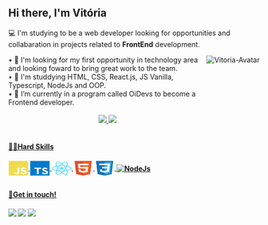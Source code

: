 <h2>Hi there, I'm Vitória</h2>
<p>💻 I'm studying to be a web developer looking for opportunities and collabaration in projects related to <b>FrontEnd</b> development.<p>
  
  <a href="https://github.com/vi-lcandido"><img align='right' alt="Vitoria-Avatar" height="130em" src="https://media.giphy.com/media/K3kUpFhGsRhw93MQdq/giphy.gif"/></a>
<div align='start'>
• 🤝 I'm looking for my first opportunity in technology area and looking foward to  bring great work to the team.<br>
• 🔭 I'm studdying HTML, CSS, React.js, JS Vanilla, Typescript, NodeJs and OOP.<br>
• 🌱 I’m currently in a program called OiDevs to become a Frontend developer.<br>
 </div>
 
 <div align="center">
  <br>
  <a href="https://github.com/vi-lcandido">
  <img height="140em" src="https://github-readme-stats.vercel.app/api?username=vi-lcandido&show_icons=true&theme=omni&include_all_commits=true&count_private=true"/>
  <img height="140em" src="https://github-readme-stats.vercel.app/api/top-langs/?username=vi-lcandido&layout=compact&langs_count=7&theme=omni"/>
</div>

<div style="display: inline_block"><br>
   <h4>👩‍💻Hard Skills<h4>
  <img align="center" alt="Js" height="30" width="40" src="https://raw.githubusercontent.com/devicons/devicon/master/icons/javascript/javascript-plain.svg">
  <img align="center" alt="Ts" height="30" width="40" src="https://raw.githubusercontent.com/devicons/devicon/master/icons/typescript/typescript-plain.svg">
  <img align="center" alt="React" height="30" width="40" src="https://raw.githubusercontent.com/devicons/devicon/master/icons/react/react-original.svg">
  <img align="center" alt="HTML" height="30" width="40" src="https://raw.githubusercontent.com/devicons/devicon/master/icons/html5/html5-original.svg">
  <img align="center" alt="CSS" height="30" width="40" src="https://raw.githubusercontent.com/devicons/devicon/master/icons/css3/css3-original.svg">
<img align="center" alt="NodeJs" height="37" width="40"  src="https://cdn.jsdelivr.net/gh/devicons/devicon/icons/nodejs/nodejs-original.svg"/>
</div>
  
  ##
 
<div> 
  <h4>👋Get in touch!<h4>
  <a href="https://instagram.com/vi.lcandido" target="_blank"><img src="https://img.shields.io/badge/-Instagram-%23E4405F?style=for-the-badge&logo=instagram&logoColor=white" target="_blank"></a>
  <a href = "mailto:vitoria.lcandido@gmail.com"><img src="https://img.shields.io/badge/-Gmail-%23333?style=for-the-badge&logo=gmail&logoColor=white" target="_blank"></a>
  <a href="https://www.linkedin.com/in/vitória-candido/" target="_blank"><img src="https://img.shields.io/badge/-LinkedIn-%230077B5?style=for-the-badge&logo=linkedin&logoColor=white" target="_blank"></a> 
 </div>
